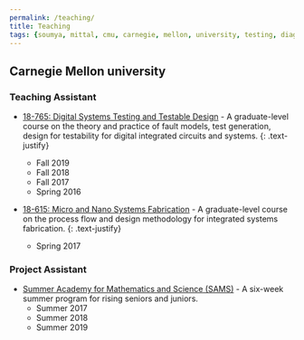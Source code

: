 ```yaml
---
permalink: /teaching/
title: Teaching
tags: {soumya, mittal, cmu, carnegie, mellon, university, testing, diagnosis, atpg, yield, failure, pfa, machine learning, graduate, phd, sams, 18-765}
---
```


## Carnegie Mellon university

### Teaching Assistant

+ [18-765: Digital Systems Testing and Testable Design](https://courses.ece.cmu.edu/18765) - A graduate-level course on the theory and practice of fault models, test generation, design for testability for digital integrated circuits and systems.
{: .text-justify}
    - Fall 2019
    - Fall 2018
    - Fall 2017
    - Spring 2016

+ [18-615: Micro and Nano Systems Fabrication](https://courses.ece.cmu.edu/18615) - A graduate-level course on the process flow and design methodology for integrated systems fabrication.
{: .text-justify}
    - Spring 2017

### Project Assistant

+ [Summer Academy for Mathematics and Science (SAMS)](https://admission.enrollment.cmu.edu/pages/access-sams) - A six-week summer program for rising seniors and juniors.
    - Summer 2017
    - Summer 2018
    - Summer 2019
